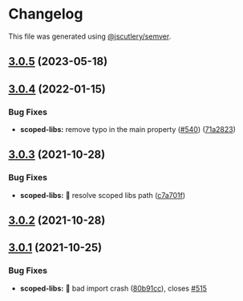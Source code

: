 # Changelog

This file was generated using [@jscutlery/semver](https://github.com/jscutlery/semver).

## [3.0.5](https://github.com/ngneat/transloco/compare/transloco-scoped-libs-3.0.4...transloco-scoped-libs-3.0.5) (2023-05-18)



## [3.0.4](https://github.com/ngneat/transloco/compare/transloco-scoped-libs-3.0.3...transloco-scoped-libs-3.0.4) (2022-01-15)

### Bug Fixes

- **scoped-libs:** remove typo in the main property ([#540](https://github.com/ngneat/transloco/issues/540)) ([71a2823](https://github.com/ngneat/transloco/commit/71a28232c3567cd7933950c9ac49b2e32465d1af))

## [3.0.3](https://github.com/ngneat/transloco/compare/transloco-scoped-libs-3.0.2...transloco-scoped-libs-3.0.3) (2021-10-28)

### Bug Fixes

- **scoped-libs:** 🐛 resolve scoped libs path ([c7a701f](https://github.com/ngneat/transloco/commit/c7a701feebb6a27b35bbc982ee37f80e1204efe1))

## [3.0.2](https://github.com/ngneat/transloco/compare/transloco-scoped-libs-3.0.1...transloco-scoped-libs-3.0.2) (2021-10-28)

## [3.0.1](https://github.com/ngneat/transloco/compare/transloco-scoped-libs-3.0.0...transloco-scoped-libs-3.0.1) (2021-10-25)

### Bug Fixes

- **scoped-libs:** 🐛 bad import crash ([80b91cc](https://github.com/ngneat/transloco/commit/80b91cce5bc389b3a701d3af44d76e43012cd169)), closes [#515](https://github.com/ngneat/transloco/issues/515)
